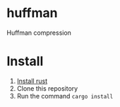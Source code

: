 # huffman
Huffman compression

# Install

1. [Install rust](https://www.rustup.rs/)
2. Clone this repository
3. Run the command `cargo install`
